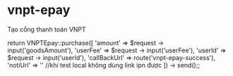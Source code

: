 # vnpt-epay
Tạo cổng thanh toán VNPT

return VNPTEpay::purchase([
            'amount' => $request -> input('goodsAmount'),
            'userFee' => $request -> input('userFee'),
            'userId' => $request -> input('userId'),
            'callBackUrl' => route('vnpt-epay-success'), 
            'notiUrl' => '' //khi test local không dùng link ipn được
        ]) -> send();;
